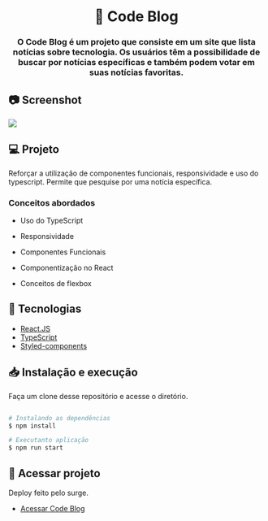 <h1 align="center">📝 Code Blog</h1>

<h3 align="center">
  O Code Blog é um projeto que consiste em um site que lista notícias sobre tecnologia. Os usuários têm a possibilidade de buscar por notícias específicas e também podem votar em suas notícias favoritas.
</h3>

## 📷 Screenshot
<img src="https://github.com/carlosaaraujo/blog/assets/46418534/32987ecf-51bb-44e4-b75c-a0b26fd56d41" />

## 💻 Projeto

Reforçar a utilização de componentes funcionais, responsividade e uso do typescript. Permite que pesquise por uma notícia específica.

### Conceitos abordados

- Uso do TypeScript

- Responsividade

- Componentes Funcionais

- Componentização no React

- Conceitos de flexbox

## 🔧 Tecnologias

-  [React.JS](https://reactjs.org/)
-  [TypeScript](https://www.typescriptlang.org/)
-  [Styled-components](https://www.styled-components.com/)

## 📥 Instalação e execução

Faça um clone desse repositório e acesse o diretório.

```bash

# Instalando as dependências
$ npm install

# Executanto aplicação
$ npm run start
```

## 🚀 Acessar projeto
Deploy feito pelo surge.
-  [Acessar Code Blog](https://code-blog.surge.sh/)
